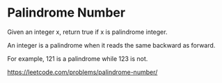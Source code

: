 Palindrome Number
=================

Given an integer x, return true if x is palindrome integer.

An integer is a palindrome when it reads the same backward as forward.

For example, 121 is a palindrome while 123 is not.


https://leetcode.com/problems/palindrome-number/
